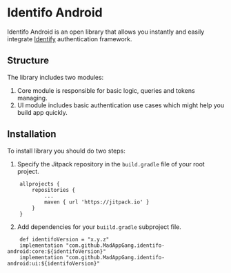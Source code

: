 # Identifo Android
Identifo Android is an open library that allows you instantly and easily integrate [Identify](https://github.com/MadAppGang/identifo) authentication framework.

## Structure
The library includes two modules:
1. Core module is responsible for basic logic, queries and tokens managing.
2. UI module includes basic authentication use cases which might help you build app quickly.

## Installation
To install library you should do two steps:
1. Specify the Jitpack repository in the `build.gradle` file of your root project.
```
	allprojects {
		repositories {
			...
			maven { url 'https://jitpack.io' }
		}
	}
```
2. Add dependencies for your `buiild.gradle` subproject file.
```
    def identifoVersion = "x.y.z"
    implementation "com.github.MadAppGang.identifo-android:core:${identifoVersion}"
    implementation "com.github.MadAppGang.identifo-android:ui:${identifoVersion}"
```